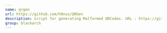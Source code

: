 ```yaml
---
name: qrgen
url: https://github.com/h0nus/QRGen
description: script for generating Malformed QRCodes. URL : https://github.com/h0nus/QRGen Groups : blackarch blackarch-misc
group: blackarch
---
```

